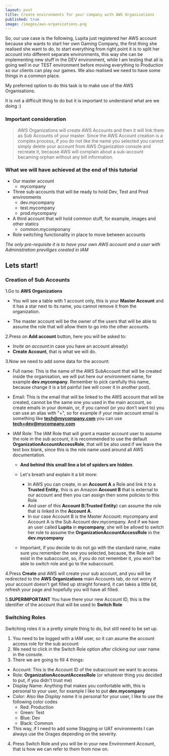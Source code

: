 ```yaml
---
layout: post
title: Create environments for your company with AWS Organizations
published: true
image: /images/aws-organizations.png
---
```


So, our use case is the following, Lupita just registered her AWS account because she wants to start her own Gaming Company, the first thing she realised she want to do, to start everything from right point it is to split her account into different separate environments, this way she can be implementing new stuff in the DEV environment, while I am testing that all is going well in our TEST environment before moving everything to Production so our clients can play our games. We also realised we need to have some things in a common place.

My preferred option to do this task is to make use of the AWS Organisations.

It is not a difficult thing to do but it is important to understand what are we doing :) 

### Important consideration

>AWS Organizations will create AWS Accounts and then it will link them as Sub Accounts of your master. Since the AWS Account creation is a complex process, if you do not like the name you selected you cannot simply delete your account from AWS Organization console and recreate it, because AWS will complain about a sub-account  becaming orphan without any bill information.

### What we will have achieved at the end of this tutorial

- Our master account
	- mycompany
- Three sub-accounts that will be ready to hold Dev, Test and Prod environments
	- dev.mycompany
    - test.mycompany
    - prod.mycompany
- A third account that will hold common stuff, for example, images and other statics
	- common.mycomponany
- Role switching functionality in place to move between accounts

*The only pre-requisite it is to have your own AWS account and a user with Administration previliges created in IAM*

## Lets start!

### Creation of Sub Accounts

1.Go to **AWS Organizations**
- You will see a table with 1 account only, this is your **Master Account** and it has a star next to its name, you cannot remove it from the organization.

- The master account will be the owner of the users that will be able to assume the role that will allow them to go into the other accounts.
    
2.Press on **Add account** button, here you will be asked to:
- *Invite an account*:in case you have an account already) 
- **Create Account**, that is what we will do.

3.Now we need to add some data for the account:

- Full name: This is the name of the AWS SubAccount that will be created inside the organisation, we will put here our environment name, for example **dev.mycompany**. Remember to pick carefully this name, because change it is a bit painful (we will cover it in another post).

- Email: This is the email that will be linked to the AWS account that will be created, cannot be the same one you used in the main account, so create emails in your domain, or, if you cannot (or you don't want to) you can use an alias with "+", so for example if your main account email is something like **tech@mycompany.com** you can use **tech+dev@mycompany.com**

- IAM Role: The IAM Role that will grant a master account user to assume the role in the sub account, it is recommended to use the default **OrganizationAccountAccessRole**, that will be also used if we leave the text box blank, since this is the role name used around all AWS documentation.
  - **And behind this small line a lot of spiders are hidden**. 
  
  - Let's breath and explain it a bit more:
    - In AWS you can create, in an **Account A** a Role and link it to a **Trusted Entity**, this is an Amazon **Account B** that is external to our account and then you can assign then some policies to this Role
    - And user of this **Account B**(**Trusted Entity**) can assume the role that is linked in the **Account A**.
    - In our case Account B is the Master Account: mycompany and Account A is the Sub Account dev.mycompany. And if we have an user called **Lupita** in **mycompany**, she will be allowd to switch her role to assume the **OrganizationAccountAccessRole** in the **dev.mycompany**
  - Important, if you decide to do not go with the standard name, make sure you remember the one you selected, because, the Role will exist in the subaccount, so, if you do not remember it, you won't be able to switch role and go to the subaccount.

4.Press **Create** and AWS will create your sub account, and you will be redirected to the **AWS Organizations** main Accounts tab, do not worry if your account doesn't get filled up straight forward, it can takes a little bit, refresh your page and hopefully you will have all filled.

5.**SUPERIMPORTANT** You have there your new Account ID, this is the identifier of the account that will be used to **Switch Role**

### Switching Roles

Switching roles it is a pretty simple thing to do, but still need to be set up. 

1. You need to be logged with a IAM user, so it can asume the account access role for the sub account
2. We need to click in the Switch Role option after clicking our user name in the console.
3. There we are going to fill 4 things:
  - Account: This is the Account ID of the subaccount we want to access
  - Role: **OrganizationAccountAccessRole** (or whatever thing you decided to put, if you didn't trust me)
  - Display Name: Anything that makes you confortable with, this is personal to your user, for example I like to put **dev.mycompany**
  - Color: Also like *Display name* it is personal for your user, I like to use the following color codes
    - Red: Production
    - Green: Test
    - Blue: Dev
    - Black: Common
  - This way, if I need to add some Stagging or UAT environments I can always use the Orages depending on the severity.
4. Press Switch Role and you will be in your new Environment Account, that is how we can refer to them from now on.
